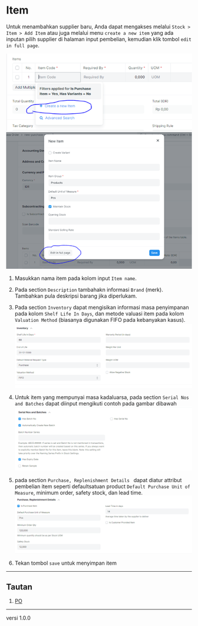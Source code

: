 # Item
Untuk menambahkan supplier baru, Anda dapat mengakses melalui `Stock > Item > Add Item` atau juga melalui menu `create a new item` yang ada inputan pilih supplier di halaman input pembelian, kemudian klik tombol `edit in full page`.

![](/assets/item1.PNG)
![](/assets/item2.PNG)

1. Masukkan nama item pada kolom input `Item name`.

2. Pada section `Description` tambahakn informasi `Brand` (merk). Tambahkan pula deskripsi barang jika diperlukam.

3. Pada section `Inventory` dapat mengisikan informasi masa penyimpanan pada kolom `Shelf Life In Days`, dan metode valuasi item pada kolom `Valuation Method` (biasanya digunakan FIFO pada kebanyakan kasus).
   ![](/assets/item5.PNG)

4. Untuk item yang mempunyai masa kadaluarsa, pada section `Serial Nos and Batches` dapat diinput mengikuti contoh pada gambar dibawah
   ![](/assets/item3.PNG)

5. pada section `Purchase, Replenishment Details ` dapat diatur attribut pembelian item seperti defaultsatuan product `Default Purchase Unit of Measure`, minimum order, safety stock, dan lead time.
   ![](/assets/item4.PNG)

6. Tekan tombol `save` untuk menyimpan item 

------------------
## Tautan
1. [PO](./po.md)

------------------
versi 1.0.0
